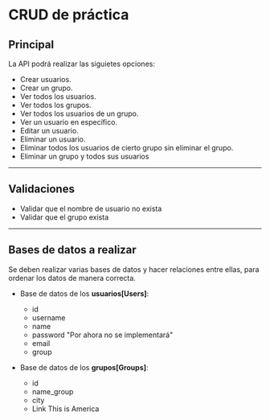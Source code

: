 CRUD de práctica
===
## Principal  
La API podrá realizar las siguietes opciones:
- Crear usuarios.
- Crear un grupo.
- Ver todos los usuarios.
- Ver todos los grupos.
- Ver todos los usuarios de un grupo.
- Ver un usuario en específico.
- Editar un usuario.
- Eliminar un usuario.
- Eliminar todos los usuarios de cierto grupo sin eliminar el grupo.
- Eliminar un grupo y todos sus usuarios

---
## Validaciones
* Validar que el nombre de usuario no exista
* Validar que el grupo exista

---
## Bases de datos a realizar
Se deben realizar varias bases de datos y hacer relaciones entre ellas, para ordenar los datos de manera correcta.

- Base de datos de los **usuarios[Users]**:
    - id
    - username
    - name
    - password "Por ahora no se implementará"
    - email
    - group

- Base de datos de los **grupos[Groups]**:
    - id
    - name_group
    - city
    - Link
This is America

